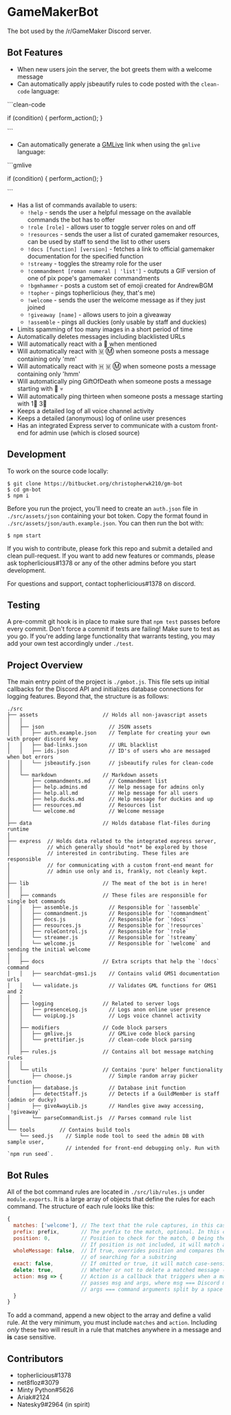 # GameMakerBot
The bot used by the /r/GameMaker Discord server.

## Bot Features
- When new users join the server, the bot greets them with a welcome message
- Can automatically apply jsbeautify rules to code posted with the `clean-code` language:

\`\`\`clean-code

if (condition) { perform_action(); }

\`\`\`

- Can automatically generate a [GMLive](http://yal.cc/r/gml/) link when using the `gmlive` language:

\`\`\`gmlive

if (condition) { perform_action(); }

\`\`\`

- Has a list of commands available to users:
  - `!help` - sends the user a helpful message on the available commands the bot has to offer
  - `!role [role]` - allows user to toggle server roles on and off
  - `!resources` - sends the user a list of curated gamemaker resources, can be used by staff to send the list to other users
  - `!docs [function] [version]` - fetches a link to official gamemaker documentation for the specified function
  - `!streamy` - toggles the streamy role for the user
  - `!commandment [roman numeral | 'list']` - outputs a GIF version of one of pix pope's gamemaker commandments
  - `!bgmhammer` - posts a custom set of emoji created for AndrewBGM
  - `!topher` - pings topherlicious (hey, that's me)
  - `!welcome` - sends the user the welcome message as if they just joined
  - `!giveaway [name]` - allows users to join a giveaway
  - `!assemble` - pings all duckies (only usable by staff and duckies)
- Limits spamming of too many images in a short period of time
- Automatically deletes messages including blacklisted URLs
- Will automatically react with a 👋 when mentioned
- Will automatically react with 🇲 Ⓜ when someone posts a message containing only 'mm'
- Will automatically react with 🇭 🇲 Ⓜ when someone posts a message containing only 'hmm'
- Will automatically ping GiftOfDeath when someone posts a message starting with 🎁 💀
- Will automatically ping thirteen when someone posts a message starting with 1⃣ 3⃣
- Keeps a detailed log of all voice channel activity
- Keeps a detailed (anonymous) log of online user presences
- Has an integrated Express server to communicate with a custom front-end for admin use (which is closed source)

## Development
To work on the source code locally:
```
$ git clone https://bitbucket.org/christopherwk210/gm-bot
$ cd gm-bot
$ npm i
```

Before you run the project, you'll need to create an `auth.json` file in `./src/assets/json` containing your bot token. Copy the format found in `./src/assets/json/auth.example.json`. You can then run the bot with:
```
$ npm start
```

If you wish to contribute, please fork this repo and submit a detailed and clean pull-request. If you want to add new features or commands, please ask topherlicious#1378 or any of the other admins before you start development.

For questions and support, contact topherlicious#1378 on discord.

## Testing
A pre-commit git hook is in place to make sure that `npm test` passes before every commit. Don't force a commit if tests are failing! Make sure to test as you go. If you're adding large functionality that warrants testing, you may add your own test accordingly under `./test`.

## Project Overview
The main entry point of the project is `./gmbot.js`. This file sets up initial callbacks for the Discord API and initializes database connections for logging features. Beyond that, the structure is as follows:

```
./src
├── assets                     // Holds all non-javascript assets
│   │
│   ├── json                     // JSON assets
│   │   ├── auth.example.json    // Template for creating your own with proper discord key
│   │   ├── bad-links.json       // URL blacklist
│   │   ├── ids.json             // ID's of users who are messaged when bot errors
│   │   └── jsbeautify.json      // jsbeautify rules for clean-code
│   │
│   └── markdown               // Markdown assets
│       ├── commandments.md      // Commandment list
│       ├── help.admins.md       // Help message for admins only
│       ├── help.all.md          // Help message for all users
│       ├── help.ducks.md        // Help message for duckies and up
│       ├── resources.md         // Resources list
│       └── welcome.md           // Welcome message
│
├── data                       // Holds database flat-files during runtime
│
├── express  // Holds data related to the integrated express server,
│            // which generally should *not* be explored by those
│            // interested in contributing. These files are responsible
│            // for communicating with a custom front-end meant for
│            // admin use only and is, frankly, not cleanly kept.
│
├── lib                        // The meat of the bot is in here!
│   │
│   ├── commands               // These files are responsible for single bot commands
│   │   ├── assemble.js          // Responsible for `!assemble`
│   │   ├── commandment.js       // Responsible for `!commandment`
│   │   ├── docs.js              // Responsible for `!docs`
│   │   ├── resources.js         // Responsible for `!resources`
│   │   ├── roleControl.js       // Responsible for `!role`
│   │   └── streamer.js          // Responsible for `!streamy`
│   │   └── welcome.js           // Responsible for `!welcome` and sending the initial welcome
│   │
│   ├── docs                   // Extra scripts that help the `!docs` command
│   │   ├── searchdat-gms1.js    // Contains valid GMS1 documentation urls
│   │   └── validate.js          // Validates GML functions for GMS1 and 2
│   │
│   ├── logging                // Related to server logs
│   │   ├── presenceLog.js       // Logs anon online user presence
│   │   └── voipLog.js           // Logs voice channel activity
│   │
│   ├── modifiers              // Code block parsers
│   │   ├── gmlive.js            // GMLive code block parsing
│   │   └── prettifier.js        // clean-code block parsing   
│   │
│   ├── rules.js               // Contains all bot message matching rules
│   │
│   └── utils                  // Contains 'pure' helper functionality
│       ├── choose.js            // Simple random array picker function
│       ├── database.js          // Database init function
│       ├── detectStaff.js       // Detects if a GuildMember is staff (admin or ducky)
│       ├── giveAwayLib.js       // Handles give away accessing, `!giveaway`
│       └── parseCommandList.js  // Parses command rule list
│
└── tools        // Contains build tools
    └── seed.js    // Simple node tool to seed the admin DB with sample user,
                   // intended for front-end debugging only. Run with `npm run seed`.
```

## Bot Rules
All of the bot command rules are located in `./src/lib/rules.js` under `module.exports`. It is a large array of objects that define the rules for each command. The structure of each rule looks like this:

```javascript
{
  matches: ['welcome'], // The text that the rule captures, in this case 'welcome'
  prefix: prefix,       // The prefix to the match, optional. In this case, prefix == '!'
  position: 0,          // Position to check for the match, 0 being the start
                        // If position is not included, it will match anywhere in the string.
  wholeMessage: false,  // If true, overrides position and compares the entire string instead
                        // of searching for a substring
  exact: false,         // If omitted or true, it will match case-sensitively
  delete: true,         // Whether or not to delete a matched message (after calling the action)
  action: msg => {      // Action is a callback that triggers when a match is hit,
                        // passes msg and args, where msg === Discord message, and
                        // args === command arguments split by a space character (' ')
  }
}
```

To add a command, append a new object to the array and define a valid rule. At the very minimum, you must include `matches` and `action`. Including *only* these two will result in a rule that matches anywhere in a message and **is** case sensitive.

## Contributors
- topherlicious#1378
- net8floz#3079
- Minty Python#5626
- Ariak#2124
- Natesky9#2964 (in spirit)